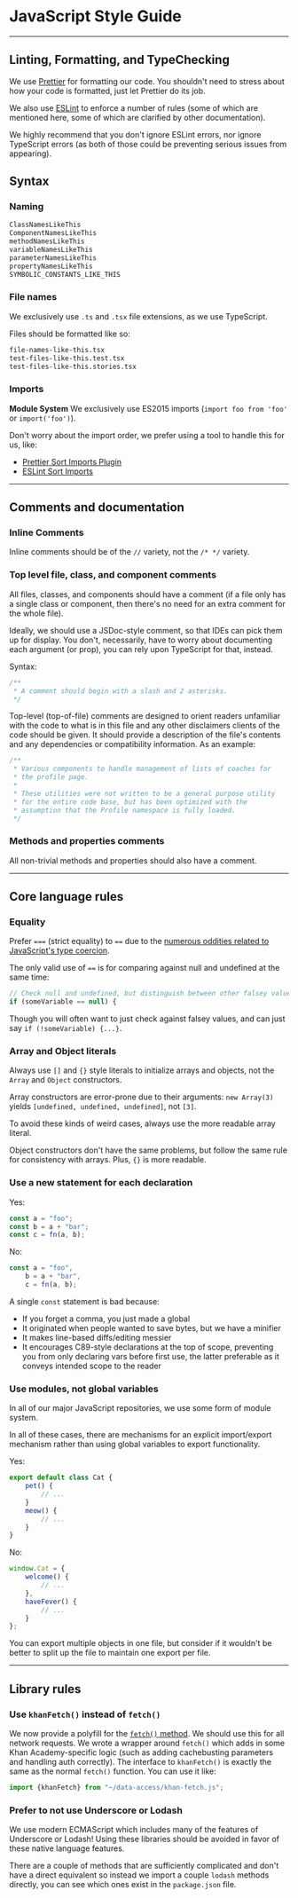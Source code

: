 # JavaScript Style Guide

----------

## Linting, Formatting, and TypeChecking

We use [Prettier](https://prettier.io/) for formatting our code. You shouldn't need to stress about how your code is formatted, just let Prettier do its job.

We also use [ESLint](https://eslint.org/) to enforce a number of rules (some of which are mentioned here, some of which are clarified by other documentation).

We highly recommend that you don't ignore ESLint errors, nor ignore TypeScript errors (as both of
those could be preventing serious issues from appearing).

## Syntax

### Naming

```js
ClassNamesLikeThis
ComponentNamesLikeThis
methodNamesLikeThis
variableNamesLikeThis
parameterNamesLikeThis
propertyNamesLikeThis
SYMBOLIC_CONSTANTS_LIKE_THIS
```

### File names

We exclusively use `.ts` and `.tsx` file extensions, as we use TypeScript.

Files should be formatted like so:

```sh
file-names-like-this.tsx
test-files-like-this.test.tsx
test-files-like-this.stories.tsx
```

### Imports

**Module System**
We exclusively use ES2015 imports (`import foo from 'foo'` or `import('foo')`).

Don't worry about the import order, we prefer using a tool to handle this for us, like:

* [Prettier Sort Imports Plugin](https://github.com/IanVS/prettier-plugin-sort-imports)
* [ESLint Sort Imports](https://eslint.org/docs/latest/rules/sort-imports)

----------

## Comments and documentation

### Inline Comments

Inline comments should be of the `//` variety, not the `/* */`
variety.

### Top level file, class, and component comments

All files, classes, and components should have a comment (if a file only has a single class or component, then there's no need for an extra comment for the whole file).

Ideally, we should use a JSDoc-style comment, so that IDEs can pick them up for display. You
don't, necessarily, have to worry about documenting each argument (or prop), you can rely upon
TypeScript for that, instead.

Syntax:

```js
/**
 * A comment should begin with a slash and 2 asterisks.
 */
```

Top-level (top-of-file) comments are designed to orient readers
unfamiliar with the code to what is in this file and any other
disclaimers clients of the code should be given.  It should provide a
description of the file's contents and any dependencies or
compatibility information.  As an example:

```js
/**
 * Various components to handle management of lists of coaches for
 * the profile page.
 *
 * These utilities were not written to be a general purpose utility
 * for the entire code base, but has been optimized with the
 * assumption that the Profile namespace is fully loaded.
 */
```

### Methods and properties comments

All non-trivial methods and properties should also have a comment.

----------

## Core language rules

### Equality

Prefer `===` (strict equality) to `==` due to the [numerous oddities
related to JavaScript's type coercion](https://javascriptweblog.wordpress.com/2011/02/07/truth-equality-and-javascript/).

The only valid use of `==` is for comparing against null and undefined
at the same time:

```js
// Check null and undefined, but distinguish between other falsey values
if (someVariable == null) {
```

Though you will often want to just check against falsey values, and
can just say `if (!someVariable) {...}`.

### Array and Object literals

Always use `[]` and `{}` style literals to initialize arrays and
objects, not the `Array` and `Object` constructors.

Array constructors are error-prone due to their arguments: `new
Array(3)` yields `[undefined, undefined, undefined]`, not `[3]`.

To avoid these kinds of weird cases, always use the more readable
array literal.

Object constructors don't have the same problems, but follow the same
rule for consistency with arrays.  Plus, `{}` is more readable.

### Use a new statement for each declaration

Yes:

```js
const a = "foo";
const b = a + "bar";
const c = fn(a, b);
```

No:

```js
const a = "foo",
    b = a + "bar",
    c = fn(a, b);
```

A single `const` statement is bad because:

* If you forget a comma, you just made a global
* It originated when people wanted to save bytes, but we have a minifier
* It makes line-based diffs/editing messier
* It encourages C89-style declarations at the top of scope, preventing
  you from only declaring vars before first use, the latter preferable
  as it conveys intended scope to the reader

### Use modules, not global variables

In all of our major JavaScript repositories, we use some form of module system.

In all of these cases, there are mechanisms for an explicit
import/export mechanism rather than using global variables to export
functionality.

Yes:

```js
export default class Cat {
    pet() {
        // ...
    }
    meow() {
        // ...
    }
}
```

No:

```js
window.Cat = {
    welcome() {
        // ...
    },
    haveFever() {
        // ...
    }
};
```

You can export multiple objects in one file, but consider if it
wouldn't be better to split up the file to maintain one export per file.

----------

## Library rules

### Use `khanFetch()` instead of `fetch()`

We now provide a polyfill for the [`fetch()` method](https://developer.mozilla.org/en-US/docs/Web/API/GlobalFetch/fetch). We should use this for all network requests. We wrote a wrapper around `fetch()` which adds in some Khan Academy-specific logic (such as adding cachebusting parameters and handling auth correctly). The interface to `khanFetch()` is exactly the same as the normal `fetch()` function. You can use it like:

```js
import {khanFetch} from "~/data-access/khan-fetch.js";
```

### Prefer to not use Underscore or Lodash

We use modern ECMAScript which includes many of the features of Underscore or Lodash! Using these libraries should be avoided in favor of these native language features.

There are a couple of methods that are sufficiently complicated and don't have a direct equivalent so instead we import a couple `lodash` methods directly, you can see which ones exist in the `package.json` file.
